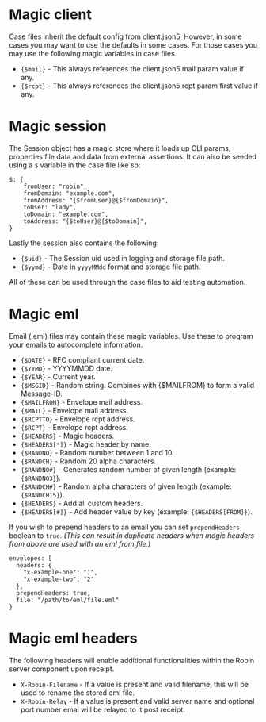 Magic client
============

Case files inherit the default config from client.json5.
However, in some cases you may want to use the defaults in some cases.
For those cases you may use the following magic variables in case files.

- `{$mail}` - This always references the client.json5 mail param value if any.
- `{$rcpt}` - This always references the client.json5 rcpt param first value if any.


Magic session
=============

The Session object has a magic store where it loads up CLI params, properties file data and data from external assertions.
It can also be seeded using a `$` variable in the case file like so:

    $: {
        fromUser: "robin",
        fromDomain: "example.com",
        fromAddress: "{$fromUser}@{$fromDomain}",
        toUser: "lady",
        toDomain: "example.com",
        toAddress: "{$toUser}@{$toDomain}",
    }

Lastly the session also contains the following:
- `{$uid}` - The Session uid used in logging and storage file path.
- `{$yymd}` - Date in `yyyyMMdd` format and storage file path.

All of these can be used through the case files to aid testing automation.


Magic eml
=========

Email (.eml) files may contain these magic variables.
Use these to program your emails to autocomplete information.

- `{$DATE}` - RFC compliant current date.
- `{$YYMD}` - YYYYMMDD date.
- `{$YEAR}` - Current year.
- `{$MSGID}` - Random string. Combines with {$MAILFROM} to form a valid Message-ID.
- `{$MAILFROM}` - Envelope mail address.
- `{$MAIL}` - Envelope mail address.
- `{$RCPTTO}` - Envelope rcpt address.
- `{$RCPT}` - Envelope rcpt address.
- `{$HEADERS}` - Magic headers.
- `{$HEADERS[*]}` - Magic header by name.
- `{$RANDNO}` - Random number between 1 and 10.
- `{$RANDCH}` - Random 20 alpha characters.
- `{$RANDNO#}` - Generates random number of given length (example: `{$RANDNO3}`).
- `{$RANDCH#}` - Random alpha characters of given length (example: `{$RANDCH15}`).
- `{$HEADERS}` - Add all custom headers.
- `{$HEADERS[#]}` - Add header value by key (example: `{$HEADERS[FROM]}`).

If you wish to prepend headers to an email you can set `prependHeaders` boolean to `true`.
_(This can result in duplicate headers when magic headers from above are used with an eml from file.)_  

    envelopes: [
      headers: {
        "x-example-one": "1",
        "x-example-two": "2"
      },
      prependHeaders: true,
      file: "/path/to/eml/file.eml"
    }


Magic eml headers
=================

The following headers will enable additional functionalities within the Robin server component upon receipt.

- `X-Robin-Filename` - If a value is present and valid filename, this will be used to rename the stored eml file.
- `X-Robin-Relay` - If a value is present and valid server name and optional port number emai will be relayed to it post receipt.

